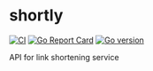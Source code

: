 # shortly

[![CI](https://github.com/azamatbayramov/shortly/actions/workflows/ci.yml/badge.svg)](https://github.com/azamatbayramov/shortly/actions/workflows/ci.yml)
[![Go Report Card](https://goreportcard.com/badge/github.com/azamatbayramov/shortly)](https://goreportcard.com/report/github.com/azamatbayramov/shortly)
[![Go version](https://img.shields.io/github/go-mod/go-version/azamatbayramov/shortly)](https://github.com/azamatbayramov/shortly)

API for link shortening service
